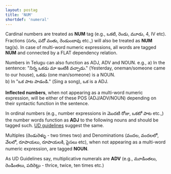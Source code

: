 ```yaml
---
layout: postag
title: 'NUM'
shortdef: 'numeral'
---
```


Cardinal numbers are treated as **NUM** tag (e.g., ఒకటి, రెండు, మూడు, 4, IV  etc). Fractions (సగం, పదో వంతు, రెండుంబావు etc.,) will also be treated as **NUM** tag(s). In case of multi-word numeric expressions, all words are tagged **NUM** and connected by a FLAT dependency relation.

Numbers in Telugu can also function as ADJ, ADV and NOUN. 
e.g., 
a) In the sentence: "నిన్న ఒకడు మా ఇంటికి వచ్చాడు." (Yesterday, oneman/someone came to our house), ఒకడు (one man/someone) is a NOUN.  
b) In "ఒక పాట పాడండి." (Sing a song), ఒక is a ADJ.

**Inflected numbers**, when not appearing as a multi-word numeric expression, will be either of these POS (ADJ/ADV/NOUN) depending on their syntactic function in the sentence.

In ordinal numbers (e.g., number expressions in మొదటి రోజు, ఒకటో పాట etc.,) the number words function as **ADJ** to the following nouns and should be tagged such. [UD guidelines](http://universaldependencies.org/u/pos/NUM.html) suggest the same.

Multiples (రెండురెళ్ళు - two times two) and Denominations (వందల, వందలలో, వేలలో, రూపాయలు, రూపాయలకి, పైసలు  etc), when not appearing as a multi-word numeric expression, are tagged **NOUN**. 

As UD Guidelines say, multiplicative numerals are **ADV** (e.g., మూడింతలు, రెండింతలు, పదిరెట్లు - thrice, twice, ten times etc.) 




